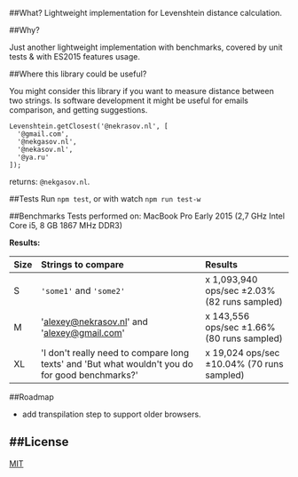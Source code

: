 ##What?
Lightweight implementation for Levenshtein distance calculation.

##Why?

Just another lightweight implementation with benchmarks, covered by unit tests & with ES2015 features usage.

##Where this library could be useful?

You might consider this library if you want to measure distance between two strings. Is software development it might be useful for emails comparison, and getting suggestions.

```
Levenshtein.getClosest('@nekrasov.nl', [
  '@gmail.com',
  '@nekgasov.nl',
  '@nekasov.nl',
  '@ya.ru'
]);
```

returns: `@nekgasov.nl`.

##Tests
Run `npm test`, or with watch `npm run test-w`

##Benchmarks
Tests performed on: MacBook Pro Early 2015 (2,7 GHz Intel Core i5, 8 GB 1867 MHz DDR3)

**Results:**

| Size | Strings to compare | Results |
| :---- | :--- | :--- |
| S | `'some1'` and `'some2'` | x 1,093,940 ops/sec ±2.03% (82 runs sampled) |
| M | 'alexey@nekrasov.nl' and 'alexey@gmail.com' | x 143,556 ops/sec ±1.66% (80 runs sampled) |
| XL | 'I don\'t really need to compare long texts' and 'But what wouldn\'t you do for good benchmarks?' | x 19,024 ops/sec ±10.04% (70 runs sampled) |

##Roadmap
- add transpilation step to support older browsers.

##License
----
[MIT](https://opensource.org/licenses/MIT)
